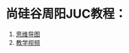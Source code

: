 <!--title: Java并发工具包（JUC）
description: Java 5 添加了一个新的包到 Java 平台，java.util.concurrent 包。这个包包含有一系列能够让 Java 的并发编程变得更加简单轻松的类。
type: 笔记
firstPicture: http://static-blog.top234.top/image/1.png
status: 1
priority: 6
=top234=-->



# 尚硅谷周阳JUC教程：

1. [思维导图](/doc/JUC2019-6V1-5.html)
2. [教学视频](https://www.bilibili.com/video/BV1vE411D7KE?p=38)

